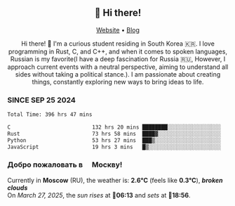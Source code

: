 <h2 align="center">👋 Hi there!</h2>
<p align="center">
  <a href="https://urdekcah.ru">Website</a> •
  <a href="https://urdekcah.blog">Blog</a>
</p>

<p align="center">
  Hi there! 👋 I'm a curious student residing in South Korea 🇰🇷. I love programming in Rust, C, and C++, and when it comes to spoken languages, Russian is my favorite(I have a deep fascination for Russia 🇷🇺, However, I approach current events with a neutral perspective, aiming to understand all sides without taking a political stance.). I am passionate about creating things, constantly exploring new ways to bring ideas to life.
</p>

### SINCE SEP 25 2024
<!--START_SECTION:waka-->
<!--LAST_WAKA_UPDATE:2025-03-26 18:31:08-->
```txt
Total Time: 396 hrs 47 mins

C                          132 hrs 20 mins ████████░░░░░░░░░░░░░░░░░   32.44 %
Rust                       73 hrs 58 mins  ████▓░░░░░░░░░░░░░░░░░░░░   18.13 %
Python                     53 hrs 27 mins  ███▒░░░░░░░░░░░░░░░░░░░░░   13.10 %
JavaScript                 19 hrs 3 mins   █▒░░░░░░░░░░░░░░░░░░░░░░░   04.67 %
```
<!--END_SECTION:waka-->

<h3>Добро пожаловать в <img src="https://cdn-icons-png.flaticon.com/512/197/197408.png" width="13"/> Москву!</h3>

<!--START_SECTION:weather:moscow-->
<!--LAST_WEATHER_UPDATE:2025-03-26 21:20:51-->
Currently in **Moscow** (RU), the weather is: **2.6°C** (feels like **0.3°C**), ***broken clouds***<br/>
On *March 27, 2025*, the *sun rises* at 🌅**06:13** and *sets* at 🌇**18:56**.
<!--END_SECTION:weather-->
